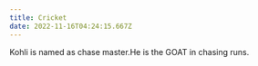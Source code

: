 ```yaml
---
title: Cricket
date: 2022-11-16T04:24:15.667Z
---
```

Kohli is named as chase master.He is the GOAT in chasing runs.
